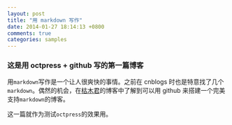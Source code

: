```yaml
---
layout: post
title: "用 markdown 写作"
date: 2014-01-27 18:14:13 +0800
comments: true
categories: samples
---
```


### 这是用 octpress + github 写的第一篇博客

用`markdown`写作是一个让人很爽快的事情。之前在 cnblogs 时也是特意找了几个
`markdown`。偶然的机会，在[枯木君](http://kumu-linux.github.io)的博客中了解到可以用
github 来搭建一个完美支持`markdown`的博客。     

这一篇就作为测试`octpress`的效果用。
